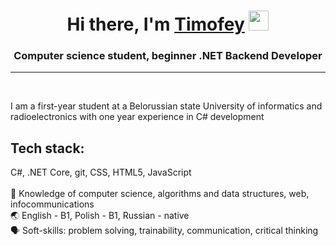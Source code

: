 <h1 align="center">Hi there, I'm <a href="https://www.linkedin.com/in/timofey-pasyuta-passy-tim" target="_blank">Timofey</a> 
<img src="https://github.com/blackcater/blackcater/raw/main/images/Hi.gif" height="32"/></h1>
<h3 align="center">Computer science student, beginner .NET Backend Developer</h3>
<hr>
<br>
<p align = "left">
I am a first-year student at a Belorussian state University of informatics and radioelectronics with one year experience in C# development<br>
<h2> Tech stack:</h2>
  C#, .NET Core,  git,  CSS,  HTML5,  JavaScript <br>
<br>
📖 Knowledge of computer science, algorithms and data structures, web, infocommunications<br>
🌏 English - B1, Polish - B1, Russian - native<br> 
🗣 Soft-skills: problem solving, trainability, communication, critical thinking <br>
</p>

